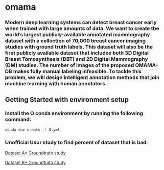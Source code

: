 # omama

### Modern deep learning systems can detect breast cancer early when trained with large amounts of data. We want to create the world’s largest publicly-available annotated mammography dataset with a collection of 70,000 breast cancer imaging studies with ground truth labels. This dataset will also be the first publicly available dataset that includes both 3D Digital Breast Tomosynthesis (DBT) and 2D Digital Mammography (DM) studies. The number of images of the proposed OMAMA-DB makes fully manual labeling infeasible. To tackle this problem, we will design intelligent annotation methods that join machine learning with human annotators.

## Getting Started with environment setup

### Install the O conda environment by running the following command:
```  bash
conda env create -f O.yml
```

### Unofficial Usur study to  find percent of dataset that is bad.

[//]: # ([//]: # &#40;Create a clickable link to FRONT_END/outlier_study for people to click&#41;)
[//]: # ([User Study Link]&#40;https://mpsych.github.io/omama/FRONT_END/outlier_study/&#41;)

[//]: # (Create a clickable link to FRONT_END/outlier_study/dataset_Astar)
[Dataset A* Groundtruth study](https://mpsych.github.io/omama/FRONT_END/outlier_study/dataset_Astar)

[//]: # (Create a clickable link to FRONT_END/outlier_study for people to click)
[Dataset B* Groundtruth study](https://mpsych.github.io/omama/FRONT_END/outlier_study/dataset_Bstar)